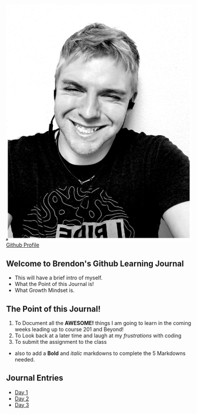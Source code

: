 ![Image](Githubimage.jpg)
[Github Profile](https://github.com/BrendonLH) 

## Welcome to Brendon's Github Learning Journal

- This will have a brief intro of myself.
- What the Point of this Journal is!
- What Growth Mindset is. 


## The Point of this Journal!

1. To Document all the <strong>AWESOME!</strong> things I am going to learn in the coming weeks leading up to course 201 and Beyond!
2. To Look back at a later time and laugh at my <em>frustrations</em> with coding
3. To submit the assignment to the class 
- also to add a **Bold** and _italic_ markdowns to complete the 5 Markdowns needed.

 
## Journal Entries

+ [Day 1](day1.md)
+ [Day 2](day2.md)
+ [Day 3](day3.md) 



 


